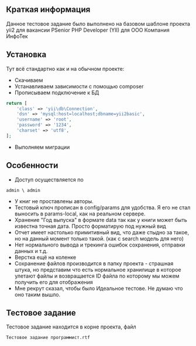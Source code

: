 
Краткая информация
-------------------

Данное тестовое задание было выполнено на базовом шаблоне проекта yii2 для вакансии PSenior РНР Developer (YII) для ООО Компания ИнфоТек

Установка
------------

Тут всё стандартно как и на обычном проекте:
- Скачиваем
- Устанавливаем зависимости с помощью composer
- Прописываем подключение к БД
```php
return [
    'class' => 'yii\db\Connection',
    'dsn' => 'mysql:host=localhost;dbname=yii2basic',
    'username' => 'root',
    'password' => '1234',
    'charset' => 'utf8',
];
```
- Выполняем миграции

Особенности
------------

- Доступ осуществляется по 
~~~
admin \ admin
~~~

- У книг не проставлены авторы. 
- Тестовый ключ прописан в config/params для удобства. Я его не стал выносить в params-local, как на реальном сервере.
- Хранение "Год выпуска" в формате data так как у книги может быть известна точная дата. Просто форматирую под нужный вид
- Отчет имеет настолько примитивный вид, что даже стыдно за такое, но на данный момент только такой. (как с search модель для него)
- Нет нормального вывода и трекинга ошибок сохранения, отправки данных и т.д.
- Верстка ещё на коленке
- Сохранение файлов производится в папку проекта - страшная штука, но представим что есть нормальное хранилище в которое улетают файлы и возвращается ID файла по которому мы можем получить его для отображения
- Мне рекрут сказал, чтобы было Идеальное тестове. Не думаю что оно таким вышло.

Тестовое задание
------------

Тестовое задание находится в корне проекта, файл

~~~
Тестовое задание программист.rtf
~~~